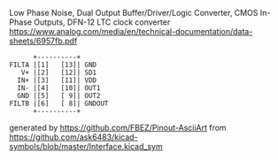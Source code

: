 Low Phase Noise, Dual Output Buffer/Driver/Logic Converter, CMOS In-Phase Outputs, DFN-12
LTC clock converter
https://www.analog.com/media/en/technical-documentation/data-sheets/6957fb.pdf


	      +----------+
	FILTA |[1]   [13]| GND
	   V+ |[2]   [12]| SD1
	  IN+ |[3]   [11]| VDD
	  IN- |[4]   [10]| OUT1
	  GND |[5]   [ 9]| OUT2
	FILTB |[6]   [ 8]| GNDOUT
	      +----------+


generated by https://github.com/FBEZ/Pinout-AsciiArt from https://github.com/ask6483/kicad-symbols/blob/master/Interface.kicad_sym